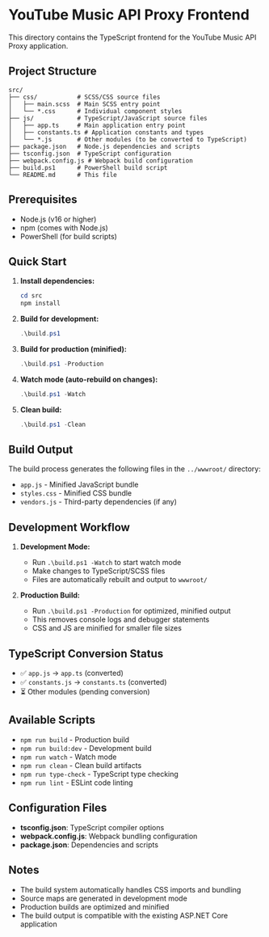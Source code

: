 # YouTube Music API Proxy Frontend

This directory contains the TypeScript frontend for the YouTube Music API Proxy application.

## Project Structure

```
src/
├── css/           # SCSS/CSS source files
│   ├── main.scss  # Main SCSS entry point
│   └── *.css      # Individual component styles
├── js/            # TypeScript/JavaScript source files
│   ├── app.ts     # Main application entry point
│   ├── constants.ts # Application constants and types
│   └── *.js       # Other modules (to be converted to TypeScript)
├── package.json   # Node.js dependencies and scripts
├── tsconfig.json  # TypeScript configuration
├── webpack.config.js # Webpack build configuration
├── build.ps1      # PowerShell build script
└── README.md      # This file
```

## Prerequisites

- Node.js (v16 or higher)
- npm (comes with Node.js)
- PowerShell (for build scripts)

## Quick Start

1. **Install dependencies:**
   ```powershell
   cd src
   npm install
   ```

2. **Build for development:**
   ```powershell
   .\build.ps1
   ```

3. **Build for production (minified):**
   ```powershell
   .\build.ps1 -Production
   ```

4. **Watch mode (auto-rebuild on changes):**
   ```powershell
   .\build.ps1 -Watch
   ```

5. **Clean build:**
   ```powershell
   .\build.ps1 -Clean
   ```

## Build Output

The build process generates the following files in the `../wwwroot/` directory:

- `app.js` - Minified JavaScript bundle
- `styles.css` - Minified CSS bundle
- `vendors.js` - Third-party dependencies (if any)

## Development Workflow

1. **Development Mode:**
   - Run `.\build.ps1 -Watch` to start watch mode
   - Make changes to TypeScript/SCSS files
   - Files are automatically rebuilt and output to `wwwroot/`

2. **Production Build:**
   - Run `.\build.ps1 -Production` for optimized, minified output
   - This removes console logs and debugger statements
   - CSS and JS are minified for smaller file sizes

## TypeScript Conversion Status

- ✅ `app.js` → `app.ts` (converted)
- ✅ `constants.js` → `constants.ts` (converted)
- ⏳ Other modules (pending conversion)

## Available Scripts

- `npm run build` - Production build
- `npm run build:dev` - Development build
- `npm run watch` - Watch mode
- `npm run clean` - Clean build artifacts
- `npm run type-check` - TypeScript type checking
- `npm run lint` - ESLint code linting

## Configuration Files

- **tsconfig.json**: TypeScript compiler options
- **webpack.config.js**: Webpack bundling configuration
- **package.json**: Dependencies and scripts

## Notes

- The build system automatically handles CSS imports and bundling
- Source maps are generated in development mode
- Production builds are optimized and minified
- The build output is compatible with the existing ASP.NET Core application
